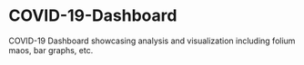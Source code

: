 # COVID-19-Dashboard
COVID-19 Dashboard showcasing analysis and visualization including folium maos, bar graphs, etc.
